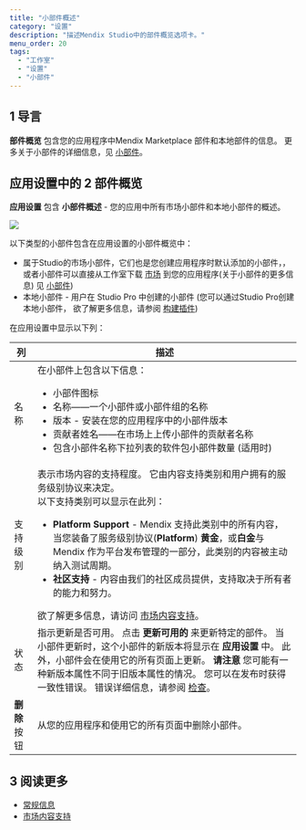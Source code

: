 ```yaml
---
title: "小部件概述"
category: "设置"
description: "描述Mendix Studio中的部件概览选项卡。"
menu_order: 20
tags:
  - "工作室"
  - "设置"
  - "小部件"
---
```


## 1 导言

**部件概览** 包含您的应用程序中Mendix Marketplace 部件和本地部件的信息。 更多关于小部件的详细信息，见 [小部件](page-editor-widgets)。

## 应用设置中的 2 部件概览

**应用设置** 包含 **小部件概述** - 您的应用中所有市场小部件和本地小部件的概述。

![](attachments/settings-widget-overview/widget-overview.png)

以下类型的小部件包含在应用设置的小部件概览中：

* 属于Studio的市场小部件，它们也是您创建应用程序时默认添加的小部件，， 或者小部件可以直接从工作室下载 [市场](/appstore/) 到您的应用程序(关于小部件的更多信息) 见 [小部件](page-editor-widgets))
* 本地小部件 - 用户在 Studio Pro 中创建的小部件 (您可以通过Studio Pro创建本地小部件， 欲了解更多信息，请参阅 [构建插件](/howto/extensibility/pluggable-widgets))

在应用设置中显示以下列：

| 列         | 描述                                                                                                                                                                                       |
| --------- | ---------------------------------------------------------------------------------------------------------------------------------------------------------------------------------------- |
| 名称        | 在小部件上包含以下信息： <ul><li>小部件图标</li><li> 名称——一个小部件或小部件组的名称</li><li>版本 - 安装在您的应用程序中的小部件版本 <li>贡献者姓名——在市场上上传小部件的贡献者名称</li><li>包含小部件名称下拉列表的软件包小部件数量 (适用时)</li> |
| 支持级别      | 表示市场内容的支持程度。 它由内容支持类别和用户拥有的服务级别协议来决定。<br />以下支持类别可以显示在此列： <ul><li>**Platform Support** - Mendix 支持此类别中的所有内容，当您装备了服务级别协议(**Platform**) **黄金**，或**白金**与Mendix 作为平台发布管理的一部分，此类别的内容被主动纳入测试周期。 </li><li>**社区支持** - 内容由我们的社区成员提供，支持取决于所有者的能力和努力。 </li></ul> 欲了解更多信息，请访问 [市场内容支持](/appstore/general/app-store-content-support)。                               |
| 状态        | 指示更新是否可用。 点击 **更新可用的** 来更新特定的部件。 当小部件更新时，这个小部件的新版本将显示在 **应用设置** 中。 此外，小部件会在使用它的所有页面上更新。 **请注意** 您可能有一种新版本属性不同于旧版本属性的情况。 您可以在发布时获得一致性错误。 错误详细信息，请参阅 [检查](checks)。                         |
| **删除** 按钮 | 从您的应用程序和使用它的所有页面中删除小部件。                                                                                                                                                                  |

## 3 阅读更多

* [常规信息](general)
* [市场内容支持](/appstore/general/app-store-content-support)
